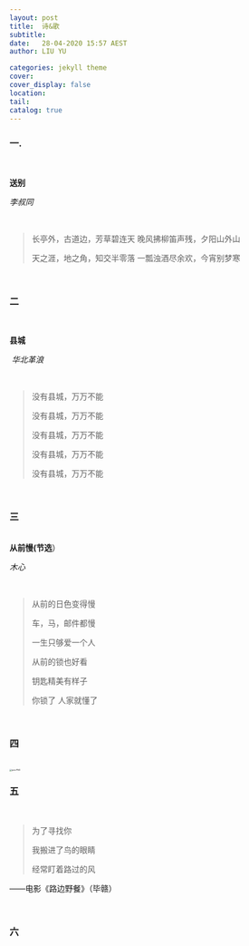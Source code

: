 ```yaml
---
layout: post
title:  诗&歌
subtitle: 
date:   28-04-2020 15:57 AEST
author: LIU YU

categories: jekyll theme
cover: 
cover_display: false
location: 
tail: 
catalog: true 
---
```


### 一. 

<br>

**送别**

<a>*李叔同*</a>

<br>

> 长亭外，古道边，芳草碧连天
> 晚风拂柳笛声残，夕阳山外山
>
> 天之涯，地之角，知交半零落
> 一瓢浊酒尽余欢，今宵别梦寒

<br>

### 二

<br>

**县城**

​	<a>*华北革浪*</a>	

<br>

> 没有县城，万万不能
>
> 没有县城，万万不能
>
> 没有县城，万万不能
>
> 没有县城，万万不能
>
> 没有县城，万万不能
>

<br>

### 三

<br>**从前慢(节选**）

<a> *木心*</a>

<br>

> 从前的日色变得慢
>
> 车，马，邮件都慢
>
> 一生只够爱一个人
>
> 从前的锁也好看
>
> 钥匙精美有样子
>
> 你锁了 人家就懂了

<br>

### 四

<br>

<img src="https://i.loli.net/2020/05/10/fdl6ZjmOvu381Rg.png" alt="java.PNG" style="zoom:25%;" />

<br>

### 五

<br>

>  为了寻找你
>
> 我搬进了鸟的眼睛
>
> 经常盯着路过的风

——电影《路边野餐》（毕赣）

<br>

### 六

<br>

